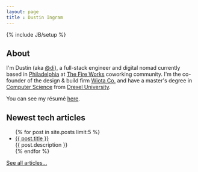 ```yaml
---
layout: page
title : Dustin Ingram
---
```

{% include JB/setup %}

## About
I'm Dustin (aka [@di](https://github.com/di/)), a full-stack engineer and
digital nomad currently based in [Philadelphia](http://osm.org/go/ZcjRpKe--)
at [The Fire Works](http://thefireworksphilly.com/) coworking community. I'm
the co-founder of the design &amp; build firm [Wiota Co.](http://wiota.co) and
have a master's degree in [Computer Science](http://cs.drexel.edu) from
[Drexel University](http://drexel.edu).

You can see my résumé [here](/resume.html).

## Newest tech articles
<ul class="posts">
  {% for post in site.posts limit:5 %}
    <li>
        <a href="{{ BASE_PATH }}{{ post.url }}">{{ post.title }}</a>
        <div>{{ post.description }}</div>
    </li>
  {% endfor %}
</ul>

[See all articles...](/categories.html)
